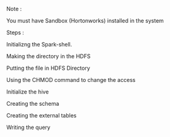 Note : 

You must have Sandbox (Hortonworks) installed in the system

Steps : 

Initializng the Spark-shell.



Making the directory in the HDFS



Putting the file in HDFS Directory



Using the CHMOD command to change the access



Initialize the hive




Creating the schema



Creating the external tables




Writing the query

